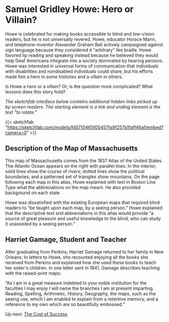# Samuel Gridley Howe: Hero or Villain?

Howe is celebrated for making books accessible to blind and low-vision readers, but he is not universally revered. Howe, educator Horace Mann, and telephone-inventor Alexander Graham Bell actively campaigned against sign language because they considered it “arbitrary” like braille. Howe favored lip reading and speaking instead because he believed they would help Deaf Americans integrate into a society dominated by hearing persons. Howe was interested in universal forms of communication that individuals with disabilities and nondisabled individuals could share, but his efforts made him a hero in some histories and a villain in others.

Is Howe a hero or a villain? Or, is the question more complicated? What lessons does this story hold?

*The sketchfab interface below contains additional hidden links picked up by screen readers. The starting element is a link and ending element is the text "to rotate."*

{{< sketchfab "https://sketchfab.com/models/fd5710465f05457fa9f257b1faff46af/embed?camera=0" >}}

## Description of the Map of Massachusetts

This map of Massachusetts comes from the 1837 Atlas of the United States. The Atlantic Ocean appears on the right with parallel lines. In the interior, solid lines show the course of rivers; dotted lines show the political boundaries; and a patterned set of triangles show mountains. On the page following each map in this atlas, Howe explained with text in Boston Line Type what the abbreviations on the map meant. He also provided background on each state.

Howe was dissatisfied with the existing European maps that required blind readers to “be taught upon each map, by a seeing person.” Howe explained that the descriptive text and abbreviations in this atlas would provide “a source of great pleasure and useful knowledge to the blind, who can study it unassisted by a seeing person.”
 
## Harriet Gamage, Student and Teacher

After graduating from Perkins, Harriet Gamage returned to her family in New Orleans. In letters to Howe, she recounted enjoying all the books she received from Perkins and explained how she used these books to teach her sister's children. In one letter sent in 1841, Gamage describes teaching with the raised-print maps: 

“As I am in a great measure indebted to your noble institution for the faculties I may enjoy I will name the branches I am at present imparting. Reading, Spelling, Arithmetic, History, Geography, the maps, such as the seeing use, which I am enabled to explain from a retentive memory, and a reference to my own which are so beautifully embossed.”

Up next: [The Cost of Success](/pages/panel5) 